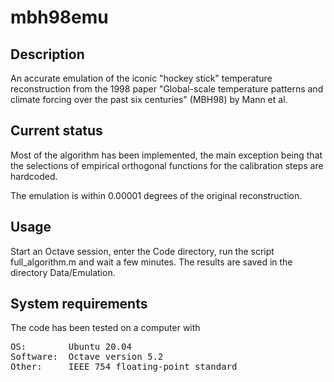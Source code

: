 # mbh98emu

## Description

An accurate emulation of the iconic "hockey stick" temperature reconstruction from the 1998 paper "Global-scale temperature patterns and climate forcing over the past six centuries" (MBH98) by Mann et al.

## Current status

Most of the algorithm has been implemented, the main exception being that the selections of empirical orthogonal functions for the calibration steps are hardcoded.

The emulation is within 0.00001 degrees of the original reconstruction.

## Usage

Start an Octave session, enter the Code directory, run the script full_algorithm.m and wait a few minutes. The results are saved in the directory Data/Emulation.

## System requirements

The code has been tested on a computer with
<pre>
OS:        Ubuntu 20.04
Software:  Octave version 5.2
Other:     IEEE 754 floating-point standard
</pre>
